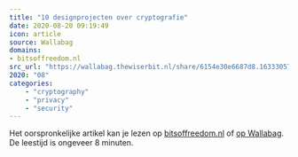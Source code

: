 ```yaml
---
title: "10 designprojecten over cryptografie"
date: 2020-08-20 09:19:49
icon: article
source: Wallabag
domains:
- bitsoffreedom.nl
src_url: "https://wallabag.thewiserbit.nl/share/6154e30e6687d8.16333057"
2020: "08"
categories:
    - "cryptography"
    - "privacy"
    - "security"
---
```

Het oorspronkelijke artikel kan je lezen op [bitsoffreedom.nl](https://www.bitsoffreedom.nl/2015/08/06/10-designprojecten-over-cryptografie/) of [op Wallabag](https://wallabag.thewiserbit.nl/share/6154e30e6687d8.16333057). De leestijd is ongeveer 8 minuten.